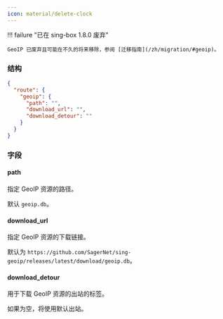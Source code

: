 ```yaml
---
icon: material/delete-clock
---
```


!!! failure "已在 sing-box 1.8.0 废弃"

    GeoIP 已废弃且可能在不久的将来移除，参阅 [迁移指南](/zh/migration/#geoip)。

### 结构

```json
{
  "route": {
    "geoip": {
      "path": "",
      "download_url": "",
      "download_detour": ""
    }
  }
}
```

### 字段

#### path

指定 GeoIP 资源的路径。

默认 `geoip.db`。

#### download_url

指定 GeoIP 资源的下载链接。

默认为 `https://github.com/SagerNet/sing-geoip/releases/latest/download/geoip.db`。

#### download_detour

用于下载 GeoIP 资源的出站的标签。

如果为空，将使用默认出站。